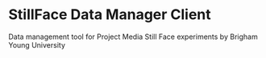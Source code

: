 # StillFace Data Manager Client
Data management tool for Project Media Still Face experiments by Brigham Young University
